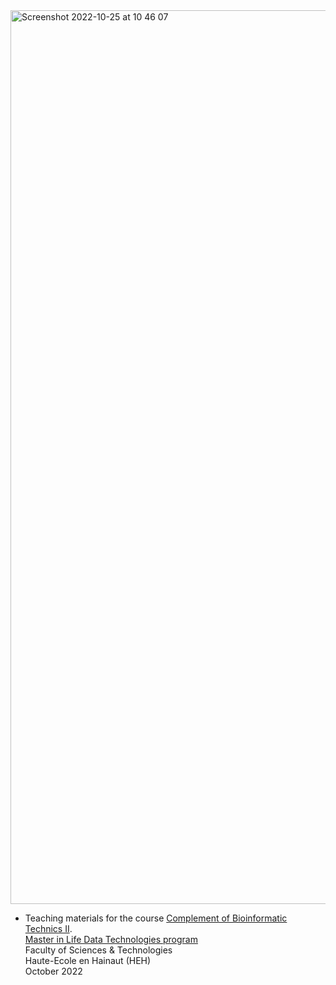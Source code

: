 
<img width="1430" alt="Screenshot 2022-10-25 at 10 46 07" src="https://user-images.githubusercontent.com/6929960/197727905-6b953946-1ac5-44f8-a780-ff99e974e276.png">

- Teaching materials for the course [Complement of Bioinformatic Technics II](https://www.heh.be/upload/ects/2022-2023/2022-2023-UE-service-bioinformatique-9652.pdf?quand=1666687552).    
[Master in Life Data Technologies program](https://www.heh.be/master-ingenieur-en-technologies-des-donnees-du-vivant)  
Faculty of Sciences & Technologies  
Haute-Ecole en Hainaut (HEH)  
October 2022
